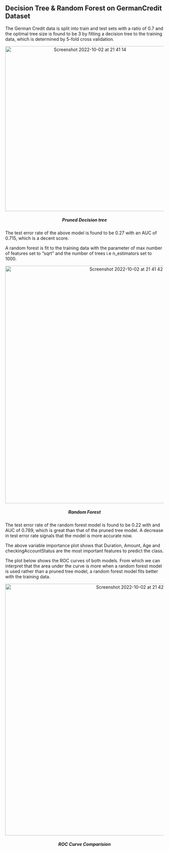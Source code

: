 ## Decision Tree & Random Forest on GermanCredit Dataset

The German Credit data is split into train and test sets with a ratio of 0.7 and the optimal tree size is found to be 3 by fitting a decision tree to the training data, which is determined by 5-fold cross validation.   

<p align="center">
<img width="523" alt="Screenshot 2022-10-02 at 21 41 14" src="https://user-images.githubusercontent.com/66077662/193475352-2679a832-4bc0-466d-a33d-2492214cf5e8.png">

</p>
<h5 align="center">Pruned Decision tree</h5>

The test error rate of the above model is found to be 0.27 with an AUC of 0.715, which is a decent score.  

A random forest is fit to the training data with the parameter of max number of features set to “sqrt” and the number of trees i.e n\_estimators set to 1000.  

<p align="center">
<img width="753" alt="Screenshot 2022-10-02 at 21 41 42" src="https://user-images.githubusercontent.com/66077662/193475363-c61e5047-03ba-4b8e-b1f5-319c74430898.png">

</p>
<h5 align="center">Random Forest</h5>

The test error rate of the random forest model is found to be 0.22 with and AUC of 0.789, which is great than that of the pruned tree model. A decrease in test error rate signals that the model is more accurate now.  

The above variable importance plot shows that Duration, Amount, Age and checkingAccountStatus are the most important features to predict the class.  

The plot below shows the ROC curves of both models. From which we can interpret that the area under the curve is more when a random forest model is used rather than a pruned tree model, a random forest model fits better with the training data.  

<p align="center">
<img width="798" alt="Screenshot 2022-10-02 at 21 42 00" src="https://user-images.githubusercontent.com/66077662/193475382-62ecc211-6405-4370-9805-19447304eb0c.png">

</p>
<h5 align="center">ROC Curve Comparision</h5>
